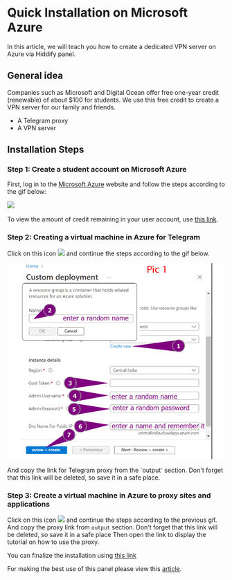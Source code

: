 

# Quick Installation on Microsoft Azure
 In this article, we will teach you how to create a dedicated VPN server on Azure via Hiddify panel.


## General idea
Companies such as Microsoft and Digital Ocean offer free one-year credit (renewable) of about $100 for students. We use this free credit to create a VPN server for our family and friends.
- A Telegram proxy
- A VPN server

## Installation Steps

### Step 1: Create a student account on Microsoft Azure
First, log in to the [Microsoft Azure](https://azure.microsoft.com/en-us/free/students/) website and follow the steps according to the gif below:

![](http://hiddify.github.io/assets/create_student_account.gif)

To view the amount of credit remaining in your user account, use [this link](https://www.microsoftazuresponsorships.com/Balance).

### Step 2: Creating a virtual machine in Azure for Telegram
Click on this icon <a href="https://portal.azure.com/#create/Microsoft.Template/uri/https%3A%2F%2Fraw.githubusercontent.com%2Fhiddify%2Fconfig%2Fmain%2Ftelegram%2Ftelegram-vm-azure-template.json" target="_blank"><img src="https://aka.ms/deploytoazurebutton"/></a> and continue the steps according to the gif below.

![](https://github.com/hiddify/hiddify.github.io/raw/main/assets/azure-auto-deploy.gif)
<div class="alert alert-success" markdown=1>
And copy the link for Telegram proxy from the `output` section. Don't forget that this link will be deleted, so save it in a safe place.

### Step 3: Create a virtual machine in Azure to proxy sites and applications
Click on this icon <a href="https://portal.azure.com/#create/Microsoft.Template/uri/https%3A%2F%2Fraw.githubusercontent.com%2Fhiddify%2Fconfig%2Fmain%2Fshadowsocks%2Fss-azure-template.json" target="_blank"><img src="https://aka.ms/deploytoazurebutton"/></a> and continue the steps according to the previous gif.
 And copy the proxy link from `output` section. Don't forget that this link will be deleted, so save it in a safe place
Then open the link to display the tutorial on how to use the proxy.

You can finalize the installation using [this link](/manager/wiki/Guide-for-setting-up-the-domain-and-finalizing-the-installation)

For making the best use of this panel please view this [article](/manager/wiki/How-to-configure-Hiddify-Panel-properly).